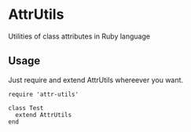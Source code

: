 # AttrUtils
Utilities of class attributes in Ruby language

## Usage
Just require and extend AttrUtils whereever you want.

```
require 'attr-utils'

class Test
  extend AttrUtils
end
```
